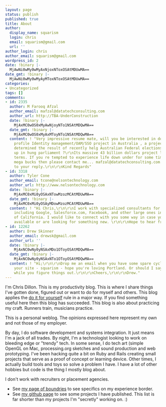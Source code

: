 ```yaml
---
layout: page
status: publish
published: true
title: About
author:
  display_name: squarism
  login: chris
  email: squarism@gmail.com
  url: ''
author_login: chris
author_email: squarism@gmail.com
wordpress_id: 2
date: !binary |-
  MjAwNi0wMy0wMyAxNjoxNToxOSAtMDUwMA==
date_gmt: !binary |-
  MjAwNi0wMy0wMyAyMToxNToxOSAtMDUwMA==
categories:
- Uncategorized
tags: []
comments:
- id: 2335
  author: M Farooq Afzal
  author_email: mafzal@datatechconsulting.com
  author_url: http://TBA-UnderConstruction
  date: !binary |-
    MjAxMC0wOS0xMyAwNjoyNTo1NSAtMDQwMA==
  date_gmt: !binary |-
    MjAxMC0wOS0xMyAxMToyNTo1NSAtMDQwMA==
  content: ! "Very impressive resume mate, will you be interested in doing a high
    profile Identity management/OAM/SSO project in Australia , a project which
    determined the result of recently helg Australian Federal elections which ended
    up in hung parliament ?\r\nIts massive 43 billion dollars project largest in Australian
    terms. If you re tempted to experience life down under for some time and earm
    mega bucks then please contact me... mafzal@datatechconsulting.com.\r\nLook forward
    to your reply.\r\n\r\nKind Regards"
- id: 3318
  author: Tyler Cone
  author_email: tcone@nelsontechnology.com
  author_url: http://www.nelsontechnology.com
  date: !binary |-
    MjAxMC0xMi0yOSAxNTowMzozMCAtMDUwMA==
  date_gmt: !binary |-
    MjAxMC0xMi0yOSAyMDowMzozMCAtMDUwMA==
  content: ! "Hi Chris,\r\n\r\nI work with specialized consultants for my clients
    including Google, Salesforce.com, Facebook, and other large ones in the Bay Area
    of California. I would like to connect with you some way in case you ever become
    available or are looking for something new. \r\n\r\nHope to hear from you soon."
- id: 12262
  author: Drew Skinner
  author_email: drewsk@gmail.com
  author_url: ''
  date: !binary |-
    MjAxNC0wNy0yNSAxMDo1OToyOSAtMDQwMA==
  date_gmt: !binary |-
    MjAxNC0wNy0yNSAxNTo1OToyOSAtMDQwMA==
  content: ! "Hi;\r\n\r\nDrop me an email when you have some spare cycles. Loved reading
    your site - squarism - hope you're loving Portland. Or should I say \"Portal-land\"
    while you figure things out.\r\n\r\nCheers,\r\n\r\nDrew."
---
```

<p>I'm Chris Dillon.  This is my productivity blog.  This is where I share things I've gotten done, figured out or want to do for myself and others.  This blog applies the <a href="http://gapingvoid.com/2004/08/29/nobody-cares-do-it-for-yourself/">do it for yourself</a> rule in a major way.  If you find something useful here then this blog has succeeded.  This blog is also about practicing my craft.  Runners train, musicians practice.</p>
<p>This is a personal weblog. The opinions expressed here represent my own and not those of my employer.</p>
<p>By day, I do software development and systems integration.  It just means I'm a jack of all trades.  By night, I'm a technologist looking to work on bleeding edge or "trendy" tech.  In some sense, I do tech art (simple OpenGL on Mac, processing.org sketches and sound production and web prototyping.  I've been hacking quite a bit on Ruby and Rails creating small projects that serve as a proof of concept or learning device.  Other times, I actually build tools and toys so solve a problem I have.  I have a lot of other hobbies but code is the thing I mostly blog about.</p>
<p>I don't work with recruiters or placement agencies.</p>
<ul>
<li>See <a href="/questions">my page of boundries</a> to see specifics on my experience border.</li>
<li>See <a href="http://github.com/squarism">my github page</a> to see some projects I have published.  This list is far shorter than my projects I'm "secretly" working on.  :)</li>
<p></ul></p>
